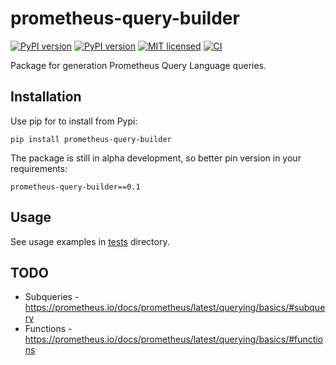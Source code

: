 prometheus-query-builder
========================

[![PyPI version](https://badge.fury.io/py/prometheus-query-builder.svg)](https://pypi.org/project/prometheus-query-builder/)
[![PyPI version](https://img.shields.io/pypi/pyversions/prometheus-query-builder.svg)](https://pypi.org/project/prometheus-query-builder/)
[![MIT licensed](https://img.shields.io/pypi/l/prometheus-query-builder)](./LICENSE)
[![CI](https://github.com/m-chrome/prometheus-query-builder/actions/workflows/tests.yml/badge.svg)](https://github.com/m-chrome/prometheus-query-builder/actions)

Package for generation Prometheus Query Language queries.

## Installation

Use pip for to install from Pypi:

```commandline
pip install prometheus-query-builder
```

The package is still in alpha development, so better pin version in your requirements:

```
prometheus-query-builder==0.1
```

## Usage

See usage examples in [tests](./tests) directory.

## TODO

- Subqueries - https://prometheus.io/docs/prometheus/latest/querying/basics/#subquery
- Functions - https://prometheus.io/docs/prometheus/latest/querying/basics/#functions
